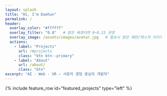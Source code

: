 ```yaml
---
layout: splash
title: "Hi, I'm Daehun"
permalink: /
header:
  overlay_color: "#ffffff"
  overlay_filter: "0.0"   # 밝은 배경이면 0~0.15 권장
  overlay_image: /assets/images/avatar.jpg   # 필요시 밝은 패턴/텍스처 이미지 추천
  actions:
    - label: "Projects"
      url: /#projects
      class: "btn btn--primary"
    - label: "About"
      url: /about/
      class: "btn"
excerpt: "AI · Web · VR — 사용자 경험 중심의 개발자"
---
```


<section id="projects">
{% include feature_row id="featured_projects" type="left" %}
</section>
